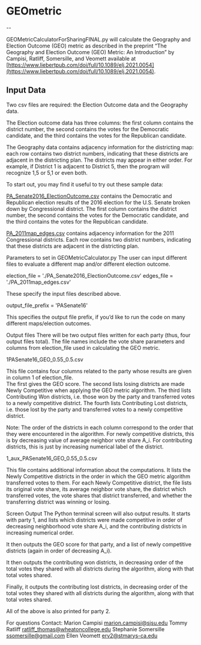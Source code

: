 # GEOmetric

--

GEOMetricCalculatorForSharingFINAL.py will calculate the Geography and Election Outcome (GEO) metric as described in the preprint “The Geography and Election Outcome (GEO) Metric: An Introduction” by Campisi, Ratliff, Somersille, and Veomett available at [https://www.liebertpub.com/doi/full/10.1089/elj.2021.0054](https://www.liebertpub.com/doi/full/10.1089/elj.2021.0054). 

## Input Data

Two csv files are required: the Election Outcome data and the Geography data.  

The Election outcome data has three columns: the first column contains the district number, the second contains the votes for the Democratic candidate, and the third contains the votes for the Republican candidate.  

The Geography data contains adjacency information for the districting map: each row contains two district numbers, indicating that these districts are adjacent in the districting plan. The districts may appear in either order. For example, if District 1 is adjacent to District 5, then the program will recognize 1,5 or 5,1 or even both. 

To start out, you may find it useful to try out these sample data:

[PA_Senate2016_ElectionOutcome.csv](https://github.com/stem-redistricting/GEOmetric/blob/0cbbda53d721c06cca85a7a09f88ba265d81363e/PA_Senate2016_ElectionOutcome.csv) contains the Democratic and Republican election results of the 2016 election for the U.S. Senate broken down by Congressional district.  The first column contains the district number, the second contains the votes for the Democratic candidate, and the third contains the votes for the Republican candidate. 



[PA_2011map_edges.csv](https://github.com/stem-redistricting/GEOmetric/blob/0cbbda53d721c06cca85a7a09f88ba265d81363e/PA_2011map_edges.csv) contains adjacency information for the 2011 Congressional districts.  Each row contains two district numbers, indicating that these districts are adjacent in the districting plan. 


Parameters to set in GEOMetricCalculator.py
The user can input different files to evaluate a different map and/or different election outcome.

election_file = './PA_Senate2016_ElectionOutcome.csv'
edges_file = './PA_2011map_edges.csv'


These specify the input files described above. 

output_file_prefix = 'PASenate16'

This specifies the output file prefix, if you’d like to run the code on many different maps/election outcomes.


Output files
There will be two output files written for each party (thus, four output files total). The file names include the vote share parameters and columns from election_file used in calculating the GEO metric. 

1PASenate16_GEO_0.55_0.5.csv

This file contains four columns related to the party whose results are given in column 1 of election_file.  
The first gives the GEO score.
The second lists losing districts are made Newly Competitive when applying the GEO metric algorithm.
The third lists Contributing Won districts, i.e. those won by the party and transferred votes to a newly competitive district.
The fourth lists Contributing Lost districts, i.e. those lost by the party and transferred votes to a newly competitive district.

Note: The order of the districts in each column correspond to the order that they were encountered in the algorithm.  For newly competitive districts, this is by decreasing value of average neighbor vote share A_i.  For contributing districts, this is just by increasing numerical label of the district. 

1_aux_PASenate16_GEO_0.55_0.5.csv

This file contains additional information about the computations. It lists the Newly Competitive districts in the order in which the GEO metric algorithm transferred votes to them. For each Newly Competitive district, the file lists its original vote share, its average neighbor vote share, the district which transferred votes, the vote shares that district transferred, and whether the transferring district was winning or losing. 


Screen Output
The Python terminal screen will also output results.  It starts with party 1, and lists which districts were made competitive in order of decreasing neighborhood vote share A_i, and the contributing districts in increasing numerical order.

It then outputs the GEO score for that party, and a list of newly competitive districts (again in order of decreasing A_i).

It then outputs the contributing won districts, in decreasing order of the total votes they shared with all districts during the algorithm, along with that total votes shared.

Finally, it outputs the contributing lost districts, in decreasing order of the total votes they shared with all districts during the algorithm, along with that total votes shared.

All of the above is also printed for party 2.

For questions
Contact: 
Marion Campisi marion.campisi@sjsu.edu 
Tommy Ratliff ratliff_thomas@wheatoncollege.edu 
Stephanie Somersille ssomersille@gmail.com 
Ellen Veomett erv2@stmarys-ca.edu 
